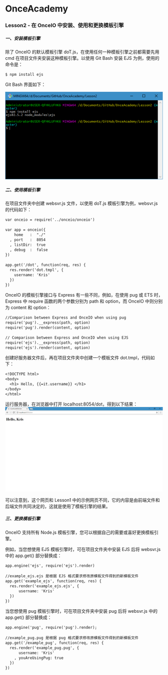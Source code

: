 # OnceAcademy
### Lesson2 - 在 OnceIO 中安装、使用和更换模板引擎    
##### 一、安装模板引擎  

除了 OnceIO 的默认模板引擎 doT.js，在使用任何一种模板引擎之前都需要先用 cmd 在项目文件夹安装这种模板引擎。以使用 Git Bash 安装 EJS 为例，使用的命令是：  
    
    $ npm install ejs  
Git Bash 界面如下：

![Git Bash 界面][1]   

##### 二、使用模板引擎  

在项目文件夹中创建 websvr.js 文件，以使用 doT.js 模板引擎为例，websvr.js 的代码如下：  

    var onceio = require('../onceio/onceio')

    var app = onceio({
        home   :  "./"
      , port   :  8054
      , listDir:  true
      , debug  :  false
    })

    app.get('/dot', function(req, res) {
      res.render('dot.tmpl', {
        username: 'Kris'
      })
    })  
    

OnceIO 的模板引擎接口与 Express 有一些不同，例如，在使用 pug 或 ETS 时，Express 中 require 函数的两个参数分别为 path 和 option，而 OnceIO 中则分别为 content 和 option：  

    //Comparison between Express and OnceIO when using pug
    require('pug').__express(path, option)
    require('pug').render(content, option)

    // Comparison between Express and OnceIO when using EJS
    require('ejs').__express(path, option)
    require('ejs').render(content, option)

创建好服务器文件后，再在项目文件夹中创建一个模板文件 dot.tmpl，代码如下：  

    <!DOCTYPE html>
    <body>
      <h1> Hello, {{=it.username}} </h1>
    </body>
    </html>  

运行服务器，在浏览器中打开 localhost:8054/dot，得到以下结果：  
![浏览器效果][2]  
  
可以注意到，这个网页和 Lesson1 中的示例网页不同，它的内容是由前端文件和后端文件共同决定的，这就是使用了模板引擎的结果。
  
##### 三、更换模板引擎

OnceIO 支持所有 Node.js 模板引擎，您可以根据自己的需要或喜好更换模板引擎。  

例如，当您想使用 EJS 模板引擎时，可在项目文件夹中安装 EJS 后将 websvr.js 中的 app.get() 部分替换成：  

    app.engine('ejs', require('ejs').render)

    //example_ejs.ejs 是根据 EJS 格式要求修改原模板文件得到的新模板文件
    app.get('example_ejs', function(req, res) {
      res.render('example_ejs.ejs', {
          username: 'Kris'
      })
    })
当您想使用 pug 模板引擎时，可在项目文件夹中安装 pug 后将 websvr.js 中的 app.get() 部分替换成：   

    app.engine('pug', require('pug').render);

    //example_pug.pug 是根据 pug 格式要求修改原模板文件得到的新模板文件
    app.get('/example_pug', function(req, res) {
      res.render('example_pug.pug', {
          username: 'Kris'
        , youAreUsingPug: true
      })
    })






  [1]: https://raw.githubusercontent.com/OnceDoc/images/gh-pages/OnceAcademy/Lesson2/install_ejs.png
  [2]: https://raw.githubusercontent.com/OnceDoc/images/gh-pages/OnceAcademy/Lesson2/dot_webpage.png
